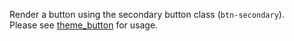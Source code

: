 Render a button using the secondary button class (`btn-secondary`).<br/>
Please see [theme_button](./theme_button) for usage.
